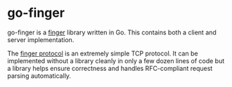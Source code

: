 # go-finger

go-finger is a [finger](https://en.wikipedia.org/wiki/Finger_protocol)
library written in Go. This contains both a client and server implementation.

The [finger protocol](https://tools.ietf.org/html/rfc1288) is an extremely
simple TCP protocol. It can be implemented without a library cleanly in only
a few dozen lines of code but a library helps ensure correctness and handles
RFC-compliant request parsing automatically.
